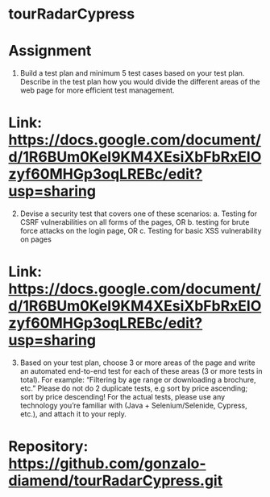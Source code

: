 # tourRadarCypress

# Assignment
1. Build a test plan and minimum 5 test cases based on your test plan. Describe
in the test plan how you would divide the different areas of the web page for
more efficient test management.
# Link: https://docs.google.com/document/d/1R6BUm0KeI9KM4XEsiXbFbRxEIOzyf60MHGp3oqLREBc/edit?usp=sharing

2. Devise a security test that covers one of these scenarios:
a. Testing for CSRF vulnerabilities on all forms of the pages, OR
b. testing for brute force attacks on the login page, OR
c. Testing for basic XSS vulnerability on pages
# Link: https://docs.google.com/document/d/1R6BUm0KeI9KM4XEsiXbFbRxEIOzyf60MHGp3oqLREBc/edit?usp=sharing

3. Based on your test plan, choose 3 or more areas of the page and write an
automated end-to-end test for each of these areas (3 or more tests in total). For
example: “Filtering by age range or downloading a brochure, etc.” Please do not
do 2 duplicate tests, e.g sort by price ascending; sort by price descending! For
the actual tests, please use any technology you’re familiar with (Java +
Selenium/Selenide, Cypress, etc.), and attach it to your reply.
# Repository: https://github.com/gonzalo-diamend/tourRadarCypress.git